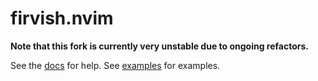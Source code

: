 # firvish.nvim

**Note that this fork is currently very unstable due to ongoing refactors.**

See the [docs](docs/firvish.txt) for help.
See [examples](contrib/examples/) for examples.
